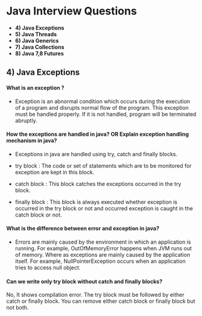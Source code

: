 # Java Interview Questions

* **4) Java Exceptions**
* **5) Java Threads**
* **6) Java Generics**
* **7) Java Collections**
* **8) Java 7,8 Futures**

 
 ## 4) Java Exceptions
 
 #### What is an exception ?
 
* Exception is an abnormal condition which occurs during the execution of a program and disrupts normal flow of the program. This exception must be handled properly. If it is not handled, program will be terminated abruptly.
 
#### How the exceptions are handled in java? OR Explain exception handling mechanism in java?

* Exceptions in java are handled using try, catch and finally blocks.

* try block : The code or set of statements which are to be monitored for exception are kept in this block.

* catch block : This block catches the exceptions occurred in the try block.

* finally block : This block is always executed whether exception is occurred in the try block or not and occurred exception is caught in the catch block or not.
  
#### What is the difference between error and exception in java?

* Errors are mainly caused by the environment in which an application is running. For example, OutOfMemoryError happens when JVM runs out of memory. Where as exceptions are mainly caused by the application itself. For example, NullPointerException occurs when an application tries to access null object.

#### Can we write only try block without catch and finally blocks?

No, It shows compilation error. The try block must be followed by either catch or finally block. You can remove either catch block or finally block but not both.

